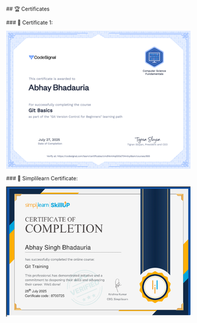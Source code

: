 \## 🏆 Certificates



\### 📜 Certificate 1:

<img src="https://raw.githubusercontent.com/codemonk125/5196234_AbhaySinghBhadauria/main/images/certificate.png" alt="Certificate" width="500">




\### 📜 Simplilearn Certificate:

<img src="https://raw.githubusercontent.com/codemonk125/5196234_AbhaySinghBhadauria/main/images/certificatesimplilearn.png" alt="Simplilearn Certificate" width="500">




